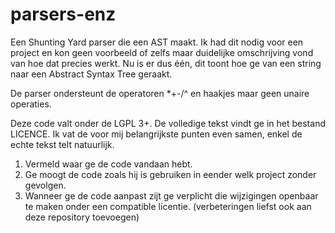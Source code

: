 # parsers-enz
Een Shunting Yard parser die een AST maakt. Ik had dit nodig voor
een project en kon geen voorbeeld of zelfs maar duidelijke omschrijving vond
van hoe dat precies werkt. Nu is er dus één, dit toont hoe ge van een string
naar een Abstract Syntax Tree geraakt.

De parser ondersteunt de operatoren \*+-/^ en haakjes maar geen unaire operaties.

Deze code valt onder de LGPL 3+. De volledige tekst vindt ge in het bestand
LICENCE. Ik vat de voor mij belangrijkste punten even samen, enkel de echte
tekst telt natuurlijk.

1. Vermeld waar ge de code vandaan hebt.
2. Ge moogt de code zoals hij is gebruiken in
   eender welk project zonder gevolgen.
3. Wanneer ge de code aanpast zijt ge verplicht die wijzigingen openbaar te
   maken onder een compatible licentie. (verbeteringen liefst ook aan deze
   repository toevoegen)

